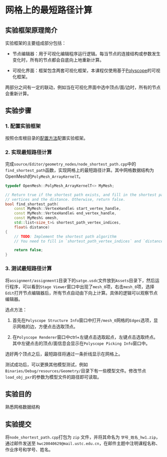 # 网格上的最短路径计算

## 实验框架原理简介

实验框架的主要组成部分包括：

- 节点编辑器：用于可视化编辑程序运行逻辑。每当节点的连接结构或参数发生变化时，所有的节点都会自底向上地重新计算。

- 可视化界面：框架包含两套可视化框架，本课程仅使用基于[Polyscope](https://polyscope.run/)的可视化框架。

两部分之间有一定的联动，例如当在可视化界面中选中顶点/面/边时，所有的节点会重新计算。

## 实验步骤

### 1. 配置实验框架

按照仓库根目录的[配置方法](../../README.md)配置实验框架。

### 2. 实现最短路径计算

完成`source/Editor/geometry_nodes/node_shortest_path.cpp`中的`find_shortest_path`函数，实现网格上的最短路径计算。其中网格数据结构为OpenMesh的`PolyMesh_ArrayKernelT`。

```cpp
typedef OpenMesh::PolyMesh_ArrayKernelT<> MyMesh;

// Return true if the shortest path exists, and fill in the shortest path
// vertices and the distance. Otherwise, return false.
bool find_shortest_path(
    const MyMesh::VertexHandle& start_vertex_handle,
    const MyMesh::VertexHandle& end_vertex_handle,
    const MyMesh& omesh,
    std::list<size_t>& shortest_path_vertex_indices,
    float& distance)
{
    // TODO: Implement the shortest path algorithm
    // You need to fill in `shortest_path_vertex_indices` and `distance`

    return false;
}
```

### 3. 测试最短路径计算

将`assignment/assignment1`目录下的`satge.usdc`文件放到`Assets`目录下，然后运行程序，可以看到`Stage Viewer`窗口中出现了`mesh_0`项，右击`mesh_0`项，选择`Edit`打开节点编辑器后，所有节点自动由下向上计算。具体的逻辑可以观察节点编辑器。

选点方法：

1. 首先在`Polyscope Structure Info`窗口中打开`/mesh_0`网格的`Edges`选项，显示网格的边，方便点击选取顶点。

2. 在`Polyscope Renderer`窗口中ctrl+左键点击选取起点，左键点击选取终点。其中左键点击的顶点/面信息会显示在`Polyscope Picking Info`窗口中。

选好两个顶点之后，最短路径将通过一条折线显示在网格上。

测试成功后，可以更换其他模型测试，例如`Binaries/Debug/resources/Geometry/`目录下有一些模型文件。修改节点`load_obj_pxr`的参数为模型文件的路径即可读取。

## 实验目的

熟悉网格数据结构

## 实验提交

将`node_shortest_path.cpp`打包为 `zip` 文件，并将其命名为 `学号_姓名_hw1.zip`，通过邮件发送至 `hwc20040629@mail.ustc.edu.cn`，在邮件主题中注明课程名称、作业序号和学号、姓名。